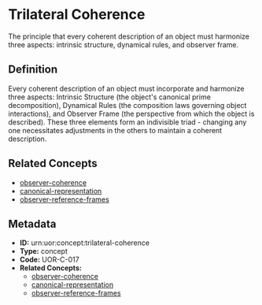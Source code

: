 # Trilateral Coherence

The principle that every coherent description of an object must harmonize three aspects: intrinsic structure, dynamical rules, and observer frame.

## Definition

Every coherent description of an object must incorporate and harmonize three aspects: Intrinsic Structure (the object's canonical prime decomposition), Dynamical Rules (the composition laws governing object interactions), and Observer Frame (the perspective from which the object is described). These three elements form an indivisible triad - changing any one necessitates adjustments in the others to maintain a coherent description.

## Related Concepts

- [observer-coherence](./observer-coherence.md)
- [canonical-representation](./canonical-representation.md)
- [observer-reference-frames](./observer-reference-frames.md)

## Metadata

- **ID:** urn:uor:concept:trilateral-coherence
- **Type:** concept
- **Code:** UOR-C-017
- **Related Concepts:**
  - [observer-coherence](./observer-coherence.md)
  - [canonical-representation](./canonical-representation.md)
  - [observer-reference-frames](./observer-reference-frames.md)
